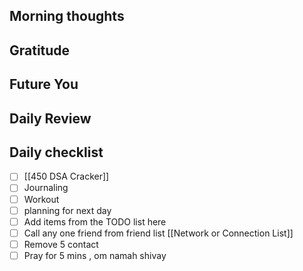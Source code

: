 ## Morning thoughts
## Gratitude
## Future You
## Daily Review  

## Daily checklist
- [ ] [[450 DSA Cracker]]
- [ ] Journaling
- [ ] Workout
- [ ] planning for next day
- [ ] Add items from the TODO list here
- [ ] Call any one friend from friend list [[Network or Connection List]]
- [ ] Remove 5 contact
- [ ] Pray for 5 mins , om namah shivay